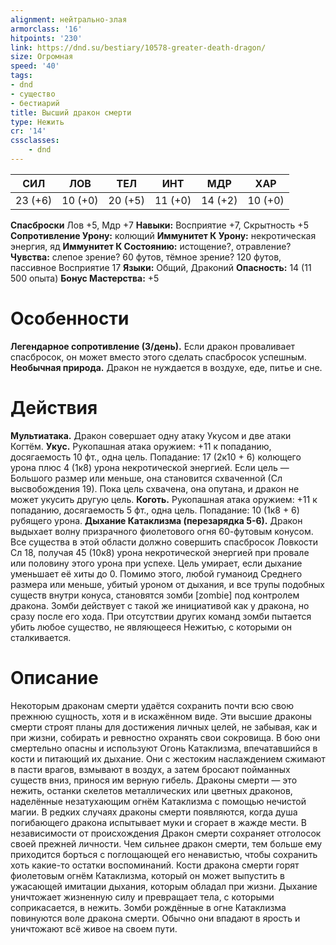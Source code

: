 ```yaml
---
alignment: нейтрально-злая
armorclass: '16'
hitpoints: '230'
link: https://dnd.su/bestiary/10578-greater-death-dragon/
size: Огромная
speed: '40'
tags:
- dnd
- существо
- бестиарий
title: Высший дракон смерти
type: Нежить
cr: '14'
cssclasses:
    - dnd
---
```



| СИЛ | ЛОВ | ТЕЛ | ИНТ | МДР | ХАР |
|---|---|---|---|---|---|
| 23 (+6) | 10 (+0) | 20 (+5) | 11 (+0) | 14 (+2) | 10 (+0) |
**Спасброски** Лов +5, Мдр +7
**Навыки:** Восприятие +7, Скрытность +5
**Сопротивление Урону:** колющий
**Иммунитет К Урону:** некротическая энергия, яд
**Иммунитет К Состоянию:** истощение?, отравление?
**Чувства:** слепое зрение? 60 футов, тёмное зрение? 120 футов, пассивное Восприятие 17
**Языки:** Общий, Драконий
**Опасность:** 14 (11 500 опыта)
**Бонус Мастерства:** +5


# Особенности
**Легендарное сопротивление (3/день).** Если дракон проваливает спасбросок, он может вместо этого сделать спасбросок успешным.
**Необычная природа.** Дракон не нуждается в воздухе, еде, питье и сне.


# Действия
**Мультиатака.** Дракон совершает одну атаку Укусом и две атаки Когтём.
**Укус.** Рукопашная атака оружием: +11 к попаданию, досягаемость 10 фт., одна цель. Попадание: 17 (2к10 + 6) колющего урона плюс 4 (1к8) урона некротической энергией. Если цель — Большого размер или меньше, она становится схваченной (Сл высвобождения 19). Пока цель схвачена, она опутана, и дракон не может укусить другую цель.
**Коготь.** Рукопашная атака оружием: +11 к попаданию, досягаемость 5 фт., одна цель. Попадание: 10 (1к8 + 6) рубящего урона.
**Дыхание Катаклизма (перезарядка 5-6).** Дракон выдыхает волну призрачного фиолетового огня 60-футовым конусом. Все существа в этой области должно совершить спасбросок Ловкости Сл 18, получая 45 (10к8) урона некротической энергией при провале или половину этого урона при успехе. Цель умирает, если дыхание уменьшает её хиты до 0. Помимо этого, любой гуманоид Среднего размера или меньше, убитый уроном от дыхания, и все трупы подобных существ внутри конуса, становятся зомби [zombie] под контролем дракона. Зомби действует с такой же инициативой как у дракона, но сразу после его хода. При отсутствии других команд зомби пытается убить любое существо, не являющееся Нежитью, с которыми он сталкивается.


# Описание
Некоторым драконам смерти удаётся сохранить почти всю свою прежнюю сущность, хотя и в искажённом виде. Эти высшие драконы смерти строят планы для достижения личных целей, не забывая, как и при жизни, собирать и ревностно охранять свои сокровища. В бою они смертельно опасны и используют Огонь Катаклизма, впечатавшийся в кости и питающий их дыхание. Они с жестоким наслаждением сжимают в пасти врагов, взмывают в воздух, а затем бросают пойманных существ вниз, принося им верную гибель. Драконы смерти — это нежить, останки скелетов металлических или цветных драконов, наделённые незатухающим огнём Катаклизма с помощью нечистой магии. В редких случаях драконы смерти появляются, когда душа погибающего дракона испытывает муки и сгорает в жажде мести. В независимости от происхождения Дракон смерти сохраняет отголосок своей прежней личности. Чем сильнее дракон смерти, тем больше ему приходится борться с поглощающей его ненавистью, чтобы сохранить хоть какие-то остатки воспоминаний. Кости дракона смерти горят фиолетовым огнём Катаклизма, который он может выпустить в ужасающей имитации дыхания, которым обладал при жизни. Дыхание уничтожает жизненную силу и превращает тела, с которыми соприкасается, в нежить. Зомби рождённые в огне Катаклизма повинуются воле дракона смерти. Обычно они впадают в ярость и уничтожают всё живое на своем пути.